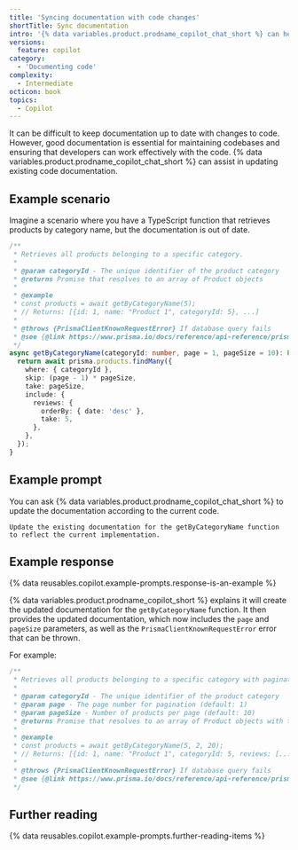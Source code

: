 ```yaml
---
title: 'Syncing documentation with code changes'
shortTitle: Sync documentation
intro: '{% data variables.product.prodname_copilot_chat_short %} can help with keeping code documentation up-to-date.'
versions:
  feature: copilot
category:
  - 'Documenting code'
complexity:
  - Intermediate
octicon: book
topics:
  - Copilot
---
```


It can be difficult to keep documentation up to date with changes to code. However, good documentation is essential for maintaining codebases and ensuring that developers can work effectively with the code. {% data variables.product.prodname_copilot_chat_short %} can assist in updating existing code documentation.

## Example scenario

 Imagine a scenario where you have a TypeScript function that retrieves products by category name, but the documentation is out of date.

```typescript
/**
 * Retrieves all products belonging to a specific category.
 * 
 * @param categoryId - The unique identifier of the product category
 * @returns Promise that resolves to an array of Product objects
 * 
 * @example
 * const products = await getByCategoryName(5);
 * // Returns: [{id: 1, name: "Product 1", categoryId: 5}, ...]
 * 
 * @throws {PrismaClientKnownRequestError} If database query fails
 * @see {@link https://www.prisma.io/docs/reference/api-reference/prisma-client-reference#findmany}
 */
async getByCategoryName(categoryId: number, page = 1, pageSize = 10): Promise<Products[]> {
  return await prisma.products.findMany({
    where: { categoryId },
    skip: (page - 1) * pageSize,
    take: pageSize,
    include: {
      reviews: {
        orderBy: { date: 'desc' },
        take: 5,
      },
    },
  });
}
```

## Example prompt

You can ask {% data variables.product.prodname_copilot_chat_short %} to update the documentation according to the current code.

`Update the existing documentation for the getByCategoryName function to reflect the current implementation.`

## Example response

{% data reusables.copilot.example-prompts.response-is-an-example %}

{% data variables.product.prodname_copilot_short %} explains it will create the updated documentation for the `getByCategoryName` function. It then provides the updated documentation, which now includes the `page` and `pageSize` parameters, as well as the `PrismaClientKnownRequestError` error that can be thrown.

For example:

```typescript
/**
 * Retrieves all products belonging to a specific category with pagination and recent reviews.
 * 
 * @param categoryId - The unique identifier of the product category
 * @param page - The page number for pagination (default: 1)
 * @param pageSize - Number of products per page (default: 10)
 * @returns Promise that resolves to an array of Product objects with their 5 most recent reviews
 * 
 * @example
 * const products = await getByCategoryName(5, 2, 20);
 * // Returns: [{id: 1, name: "Product 1", categoryId: 5, reviews: [...5 recent reviews]}, ...]
 * 
 * @throws {PrismaClientKnownRequestError} If database query fails
 * @see {@link https://www.prisma.io/docs/reference/api-reference/prisma-client-reference#findmany}
 */
```

## Further reading

{% data reusables.copilot.example-prompts.further-reading-items %}
